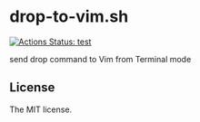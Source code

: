 # drop-to-vim.sh

[![Actions Status: test](https://github.com/sasaplus1/drop-to-vim.sh/workflows/test/badge.svg)](https://github.com/sasaplus1/drop-to-vim.sh/actions?query=workflow%3A"test")

send drop command to Vim from Terminal mode

## License

The MIT license.
